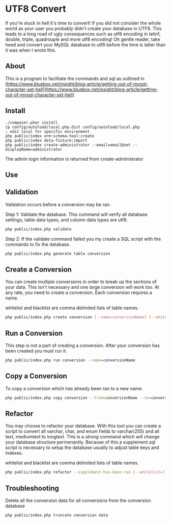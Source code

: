 UTF8 Convert
============

If you're stuck in hell it's time to convert!  If you did not consider the whole world as your user you probably didn't create your database in UTF8.  This leads to a long road of ugly consequences such as utf8 encoding in latin1, double, triple, quadrouple and more utf8 encoding!  Oh gentle reader, take heed and convert your MySQL database to utf8 before the time is latter than it was when I wrote this.


About
-----

This is a program to facilitate the commands and sql as outlined in [https://www.bluebox.net/insight/blog-article/getting-out-of-mysql-character-set-hell](https://www.bluebox.net/insight/blog-article/getting-out-of-mysql-character-set-hell)


Install
-------

```
./composer.phar install
cp config/autoload/local.php.dist config/autoload/local.php
; edit local for specific environment
php public/index orm:schema-tool:create
php public/index data-fixture:import
php public/index create-administrator --email=email@net --displayName=administrator
```
The admin login information is returned from create-administrator

Use
---

Validation
----------

Validation occurs before a conversion may be ran.

Step 1: Validate the database.  This command will verify all database settings, table data types, and column data types are utf8.

```sh
php public/index.php validate
```

Step 2: If the validate command failed you my create a SQL script with the commands to fix the database.

```sh
php public/index.php generate table conversion
```

Create a Conversion
-------------------

You can create multiple conversions in order to break up the sections of your data.  This isn't necessary and one
large conversion will work too.  At any rate, you need to create a conversion.  Each conversion requires a name.

whitelist and blacklist are comma delimited lists of table names.

```sh
php public/index.php create conversion [--name=conversionName] [--whitelist=] [--blacklist=]
```

Run a Conversion
----------------

This step is not a part of creating a conversion.  After your conversion has been created you must run it.  

```sh
php public/index.php run conversion --name=conversionName
```

Copy a Conversion
-----------------

To copy a conversion which has already been ran to a new name.

```sh
php public/index.php copy conversion --from=conversionName --to=conversionName
```

Refactor
--------

You may choose to refactor your database.  With this tool you can create a script to convert all varchar, char, and enum
fields to varchar(255) and all text, mediumtext to longtext.  This is a *strong* command which will change your database
structure permenantly.  Because of this a supplement.sql script is necessary to setup the database usually to adjust
table keys and indexes.

whitelist and blacklist are comma delimited lists of table names.

```sh
php public/index.php refactor --supplement-has-been-ran [--whitelist=] [--blacklist=]
```

Troubleshooting
---------------

Delete all the conversion data for all conversions from the conversion database
```sh
php public/index.php truncate conversion data
```

